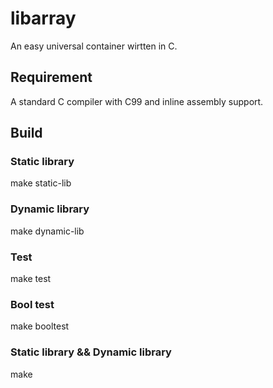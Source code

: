 # libarray
An easy universal container wirtten in C.

## Requirement
A standard C compiler with C99 and inline assembly support.

## Build

### Static library
make static-lib

### Dynamic library
make dynamic-lib

### Test
make test

### Bool test
make booltest

### Static library && Dynamic library

make


